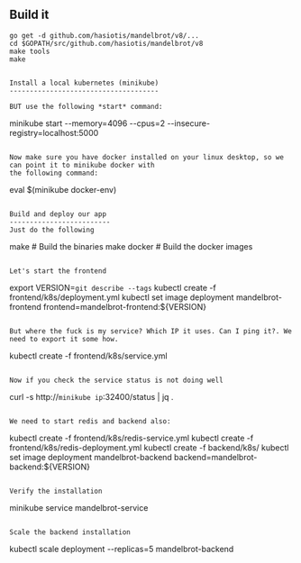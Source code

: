 Build it
----------

```
go get -d github.com/hasiotis/mandelbrot/v8/...
cd $GOPATH/src/github.com/hasiotis/mandelbrot/v8
make tools
make
```
```

Install a local kubernetes (minikube)
-------------------------------------

BUT use the following *start* command:

```
minikube start --memory=4096 --cpus=2 --insecure-registry=localhost:5000
```

Now make sure you have docker installed on your linux desktop, so we can point it to minikube docker with
the following command:

```
eval $(minikube docker-env)
```

Build and deploy our app
-------------------------
Just do the following

```
make            # Build the binaries
make docker     # Build the docker images
```

Let's start the frontend
```
export VERSION=`git describe --tags`
kubectl create -f frontend/k8s/deployment.yml
kubectl set image deployment mandelbrot-frontend frontend=mandelbrot-frontend:${VERSION}
```

But where the fuck is my service? Which IP it uses. Can I ping it?. We need to export it some how.
```
kubectl create -f frontend/k8s/service.yml
```

Now if you check the service status is not doing well
```
curl -s http://`minikube ip`:32400/status | jq .
```

We need to start redis and backend also:

```
kubectl create -f frontend/k8s/redis-service.yml
kubectl create -f frontend/k8s/redis-deployment.yml
kubectl create -f backend/k8s/
kubectl set image deployment mandelbrot-backend backend=mandelbrot-backend:${VERSION}
```

Verify the installation

```
minikube service mandelbrot-service
```

Scale the backend installation

```
kubectl scale deployment --replicas=5 mandelbrot-backend
```
